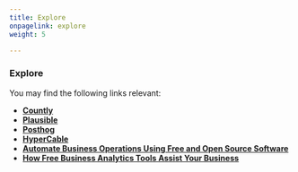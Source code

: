 ```yaml
---
title: Explore
onpagelink: explore
weight: 5

---
```



### **Explore**

You may find the following links relevant:

*   **[Countly](https://products.containerize.com/business-intelligence/countly/)**
*   **[Plausible](https://products.containerize.com/business-intelligence/plausible/)**
*   **[Posthog](https://products.containerize.com/business-intelligence/posthog/)**
*   **[HyperCable](https://products.containerize.com/business-intelligence/hypercable/)**
*   **[Automate Business Operations Using Free and Open Source Software](https://blog.containerize.com/2020/08/27/automate-business-operations-using-open-source-software/)**
*   **[How Free Business Analytics Tools Assist Your Business](https://blog.containerize.com/2021/03/12/how-free-business-analytics-tools-assist-your-business/)**
